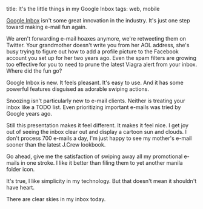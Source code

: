 title: It's the little things in my Google Inbox
tags: web, mobile

[Google Inbox](//www.google.com/inbox/) isn't some great innovation in 
the industry. It's just one step toward making e-mail fun again.

We aren't forwarding e-mail hoaxes anymore, we're retweeting them on Twitter. 
Your grandmother doesn't write you from her AOL address, 
she's busy trying to figure out how to add a profile picture to the 
Facebook account you set up for her two years ago. Even the spam 
filters are growing too effective for you to need to prune the 
latest Viagra alert from your inbox. Where did the fun go?

Google Inbox is new. It feels pleasant. It's easy to use. And it has 
some powerful features disguised as adorable swiping actions.

Snoozing isn't particularly new to e-mail clients. Neither is treating 
your inbox like a TODO list. Even prioritizing important e-mails was 
tried by Google years ago.

Still this presentation makes it feel different. It makes it feel nice.
I get joy out of seeing the inbox clear out and display a cartoon sun and 
clouds. I don't process 700 e-mails a day, I'm just happy to see 
my mother's e-mail sooner than the latest J.Crew lookbook.

Go ahead, give me the satisfaction 
of swiping away all my promotional e-mails in one stroke. I like it 
better than filing them to yet another manila folder icon. 

It's true, I like simplicity in my technology. But that doesn't mean it 
shouldn't have heart. 

There are clear skies in my inbox today.
